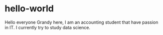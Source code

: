 # hello-world

Hello everyone
Grandy here, I am an accounting student that have passion in IT. I currently try to study data science.

